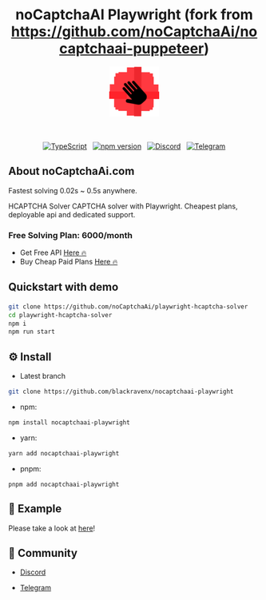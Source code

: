 <div align="center">

# noCaptchaAI Playwright (fork from https://github.com/noCaptchaAi/nocaptchaai-puppeteer)

<img src="assets/logo.png" alt="Logo" width="100" />
<br /><br /><br />

[![TypeScript](https://img.shields.io/badge/%3C%2F%3E-TypeScript-%230074c1.svg)](https://www.typescriptlang.org/) &nbsp; [![npm version](https://badge.fury.io/js/nocaptchaai-playwright.svg)](https://www.npmjs.com/package/nocaptchaai-playwright) &nbsp; [![Discord](https://img.shields.io/badge/chat%20on-Discord-7289da.svg)](https://discord.gg/E7FfzhZqzA) &nbsp; [![Telegram](https://img.shields.io/badge/chat%20on-Telegram-blue.svg)](https://t.me/noCaptchaAi)

</div>

## About noCaptchaAi.com

Fastest solving 0.02s ~ 0.5s anywhere.

HCAPTCHA Solver CAPTCHA solver with Playwright. Cheapest plans, deployable api and dedicated support.

### Free Solving Plan: 6000/month

- Get Free API <a href="https://nocaptchaai.com">Here 🔥</a>
- Buy Cheap Paid Plans <a href="https://nocaptchaai.com/plans">Here 🔥</a>

## Quickstart with demo

```bash
git clone https://github.com/noCaptchaAi/playwright-hcaptcha-solver
cd playwright-hcaptcha-solver
npm i
npm run start
```

<!---
https://user-images.githubusercontent.com/4178343/193613698-fed0f223-bf23-43e2-8e6a-7732b3a4b64f.mp4
-->

## ⚙️ Install

- Latest branch

```bash
git clone https://github.com/blackravenx/nocaptchaai-playwright
```

- npm:

```bash
npm install nocaptchaai-playwright
```

- yarn:

```bash
yarn add nocaptchaai-playwright
```

- pnpm:

```
pnpm add nocaptchaai-playwright
```

## 🧪 Example

Please take a look at [here](./example/index.ts)!

## 💬 Community

- [Discord](https://discord.com/invite/E7FfzhZqzA)

- [Telegram](https://t.me/noCaptchaAi)
